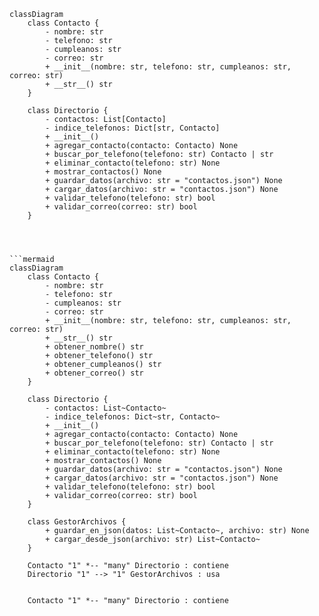 ```mermaid
classDiagram
    class Contacto {
        - nombre: str
        - telefono: str
        - cumpleanos: str
        - correo: str
        + __init__(nombre: str, telefono: str, cumpleanos: str, correo: str)
        + __str__() str
    }

    class Directorio {
        - contactos: List[Contacto]
        - indice_telefonos: Dict[str, Contacto]
        + __init__()
        + agregar_contacto(contacto: Contacto) None
        + buscar_por_telefono(telefono: str) Contacto | str
        + eliminar_contacto(telefono: str) None
        + mostrar_contactos() None
        + guardar_datos(archivo: str = "contactos.json") None
        + cargar_datos(archivo: str = "contactos.json") None
        + validar_telefono(telefono: str) bool
        + validar_correo(correo: str) bool
    }




```mermaid
classDiagram
    class Contacto {
        - nombre: str
        - telefono: str
        - cumpleanos: str
        - correo: str
        + __init__(nombre: str, telefono: str, cumpleanos: str, correo: str)
        + __str__() str
        + obtener_nombre() str
        + obtener_telefono() str
        + obtener_cumpleanos() str
        + obtener_correo() str
    }

    class Directorio {
        - contactos: List~Contacto~
        - indice_telefonos: Dict~str, Contacto~
        + __init__()
        + agregar_contacto(contacto: Contacto) None
        + buscar_por_telefono(telefono: str) Contacto | str
        + eliminar_contacto(telefono: str) None
        + mostrar_contactos() None
        + guardar_datos(archivo: str = "contactos.json") None
        + cargar_datos(archivo: str = "contactos.json") None
        + validar_telefono(telefono: str) bool
        + validar_correo(correo: str) bool
    }

    class GestorArchivos {
        + guardar_en_json(datos: List~Contacto~, archivo: str) None
        + cargar_desde_json(archivo: str) List~Contacto~
    }

    Contacto "1" *-- "many" Directorio : contiene
    Directorio "1" --> "1" GestorArchivos : usa


    Contacto "1" *-- "many" Directorio : contiene
